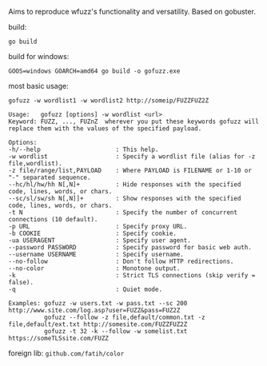 Aims to reproduce wfuzz's functionality and versatility. Based on gobuster.

build:

`go build`

build for windows: 

`GOOS=windows GOARCH=amd64 go build -o gofuzz.exe`

most basic usage:

`gofuzz -w wordlist1 -w wordlist2 http://someip/FUZZFUZ2Z`

```
Usage:   gofuzz [options] -w wordlist <url>
Keyword: FUZZ, ..., FUZnZ  wherever you put these keywords gofuzz will replace them with the values of the specified payload.

Options:
-h/--help                     : This help.
-w wordlist                   : Specify a wordlist file (alias for -z file,wordlist).
-z file/range/list,PAYLOAD    : Where PAYLOAD is FILENAME or 1-10 or "-" separated sequence.
--hc/hl/hw/hh N[,N]+          : Hide responses with the specified code, lines, words, or chars.
--sc/sl/sw/sh N[,N]]+         : Show responses with the specified code, lines, words, or chars.
-t N                          : Specify the number of concurrent connections (10 default).
-p URL                        : Specify proxy URL.
-b COOKIE                     : Specify cookie.
-ua USERAGENT                 : Specify user agent.
--password PASSWORD           : Specify password for basic web auth.
--username USERNAME           : Specify username.
--no-follow                   : Don't follow HTTP redirections.
--no-color                    : Monotone output.
-k                            : Strict TLS connections (skip verify = false).
-q                            : Quiet mode.

Examples: gofuzz -w users.txt -w pass.txt --sc 200 http://www.site.com/log.asp?user=FUZZ&pass=FUZ2Z
          gofuzz --follow -z file,default/common.txt -z file,default/ext.txt http://somesite.com/FUZZFUZ2Z
          gofuzz -t 32 -k --follow -w somelist.txt https://someTLSsite.com/FUZZ
```

foreign lib: 
`github.com/fatih/color`
